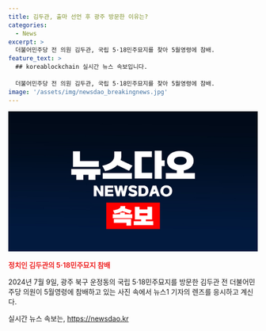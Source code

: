 ```yaml
---
title: 김두관, 출마 선언 후 광주 방문한 이유는?
categories:
  - News
excerpt: >
  더불어민주당 전 의원 김두관, 국립 5·18민주묘지를 찾아 5월영령에 참배.
feature_text: >
  ## koreablockchain 실시간 뉴스 속보입니다.

  더불어민주당 전 의원 김두관, 국립 5·18민주묘지를 찾아 5월영령에 참배.
image: '/assets/img/newsdao_breakingnews.jpg'
---
```


<p><img src="/assets/img/newsdao_breakingnews.jpg" alt="koreablockchain 속보" /></p>

<p><b><span style="color: #ee2323;">정치인 김두관의 5·18민주묘지 참배</span></b></p>

<p>2024년 7월 9일, 광주 북구 운정동의 국립 5·18민주묘지를 방문한 김두관 전 더불어민주당 의원이 5월영령에 참배하고 있는 사진 속에서 뉴스1 기자의 렌즈를 응시하고 계신다.</p>
실시간 뉴스 속보는, <a href="https://newsdao.kr" rel="dofollow">https://newsdao.kr</a>


